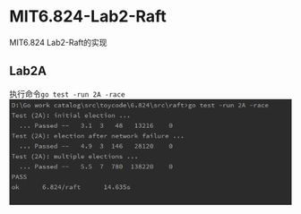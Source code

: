 # MIT6.824-Lab2-Raft
MIT6.824 Lab2-Raft的实现

## Lab2A
执行命令`go test -run 2A -race`
![Lab2A](./lab_res/Lab2A.PNG)
